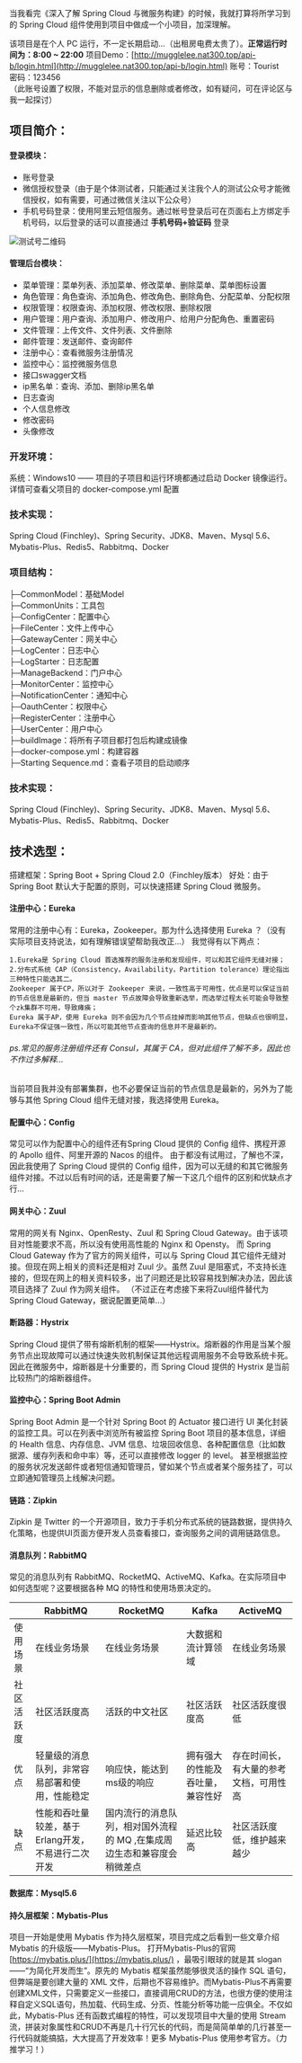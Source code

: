 当我看完《深入了解 Spring Cloud 与微服务构建》的时候，我就打算将所学习到的 Spring Cloud 组件使用到项目中做成一个小项目，加深理解。

该项目是在个人 PC 运行，不一定长期启动...（出租房电费太贵了）。**正常运行时间为：8:00 ~ 22:00**
项目Demo：[http://mugglelee.nat300.top/api-b/login.html](http://mugglelee.nat300.top/api-b/login.html)
账号：Tourist  
密码：123456  
（此账号设置了权限，不能对显示的信息删除或者修改，如有疑问，可在评论区与我一起探讨）

## 项目简介：

#### 登录模块：
- 账号登录
- 微信授权登录（由于是个体测试者，只能通过关注我个人的测试公众号才能微信授权，如有需要，可通过微信关注以下公众号）
- 手机号码登录：使用阿里云短信服务。通过帐号登录后可在页面右上方绑定手机号码，以后登录的话可以直接通过 **手机号码+验证码** 登录

![测试号二维码](https://raw.githubusercontent.com/MuggleLee/ManagePlatform/master/%E6%B5%8B%E8%AF%95%E5%8F%B7%E4%BA%8C%E7%BB%B4%E7%A0%81.jpg)

#### 管理后台模块：
- 菜单管理：菜单列表、添加菜单、修改菜单、删除菜单、菜单图标设置
- 角色管理：角色查询、添加角色、修改角色、删除角色、分配菜单、分配权限
- 权限管理：权限查询、添加权限、修改权限、删除权限
- 用户管理：用户查询、添加用户、修改用户、给用户分配角色、重置密码
- 文件管理：上传文件、文件列表、文件删除
- 邮件管理：发送邮件、查询邮件
- 注册中心：查看微服务注册情况
- 监控中心：监控微服务信息
- 接口swagger文档
- ip黑名单：查询、添加、删除ip黑名单
- 日志查询
- 个人信息修改
- 修改密码
- 头像修改


### 开发环境：
系统：Windows10 —— 项目的子项目和运行环境都通过启动 Docker 镜像运行。详情可查看父项目的 docker-compose.yml 配置

### 技术实现：
Spring Cloud (Finchley)、Spring Security、JDK8、Maven、Mysql 5.6、Mybatis-Plus、Redis5、Rabbitmq、Docker

### 项目结构：

├─CommonModel：基础Model<br>
├─CommonUnits：工具包<br>
├─ConfigCenter：配置中心<br>
├─FileCenter：文件上传中心<br>
├─GatewayCenter：网关中心<br>
├─LogCenter：日志中心<br>
├─LogStarter：日志配置<br>
├─ManageBackend：门户中心<br>
├─MonitorCenter：监控中心<br>
├─NotificationCenter：通知中心<br>
├─OauthCenter：权限中心<br>
├─RegisterCenter：注册中心<br>
├─UserCenter：用户中心<br>
├─buildImage：将所有子项目都打包后构建成镜像<br>
├─docker-compose.yml：构建容器<br>
├─Starting Sequence.md：查看子项目的启动顺序<br>


### 技术实现：
Spring Cloud (Finchley)、Spring Security、JDK8、Maven、Mysql 5.6、Mybatis-Plus、Redis5、Rabbitmq、Docker

## **技术选型：**

搭建框架：Spring Boot + Spring Cloud 2.0（Finchley版本）
好处：由于Spring Boot 默认大于配置的原则，可以快速搭建 Spring Cloud 微服务。

#### 注册中心：Eureka 
常用的注册中心有：Eureka，Zookeeper。那为什么选择使用 Eureka ？（没有实际项目支持说法，如有理解错误望帮助我改正...）
我觉得有以下两点：
```
1.Eureka是 Spring Cloud 首选推荐的服务注册和发现组件，可以和其它组件无缝对接；
2.分布式系统 CAP（Consistency，Availability，Partition tolerance）理论指出三种特性只能选其二。
Zookeeper 属于CP，所以对于 Zookeeper 来说，一致性高于可用性，优点是可以保证当前的节点信息是最新的，但当 master 节点故障会导致重新选举，而选举过程太长可能会导致整个zk集群不可用，导致瘫痪；
Eureka 属于AP，使用 Eureka 则不会因为几个节点挂掉而影响其他节点，但缺点也很明显，Eureka不保证强一致性，所以可能其他节点查询的信息并不是最新的。
```
###### ps.常见的服务注册组件还有 Consul，其属于 CA，但对此组件了解不多，因此也不作过多解释...
当前项目我并没有部署集群，也不必要保证当前的节点信息是最新的，另外为了能够与其他 Spring Cloud 组件无缝对接，我选择使用 Eureka。

#### 配置中心：Config
常见可以作为配置中心的组件还有Spring Cloud 提供的 Config 组件、携程开源的 Apollo 组件、阿里开源的 Nacos 的组件。
由于都没有试用过，了解也不深，因此我使用了 Spring Cloud 提供的 Config 组件，因为可以无缝的和其它微服务组件对接。不过以后有时间的话，还是需要了解一下这几个组件的区别和优缺点才行...

#### 网关中心：Zuul
常用的网关有 Nginx、OpenResty、Zuul 和 Spring Cloud Gateway。由于该项目对性能要求不高，所以没有使用高性能的 Nginx 和 Opensty。
而 Spring Cloud Gateway 作为了官方的网关组件，可以与 Spring Cloud 其它组件无缝对接。但现在网上相关的资料还是相对 Zuul 少。虽然 Zuul 是阻塞式，不支持长连接的，但现在网上的相关资料较多，出了问题还是比较容易找到解决办法，因此该项目选择了 Zuul 作为网关组件。
（不过正在考虑接下来将Zuul组件替代为Spring Cloud Gateway，据说配置更简单...）

#### 断路器：Hystrix
Spring Cloud 提供了带有熔断机制的框架——Hystrix。熔断器的作用是当某个服务节点出现故障可以通过快速失败机制保证其他远程调用服务不会导致系统卡死。因此在微服务中，熔断器是十分重要的，而 Spring Cloud 提供的 Hystrix 是当前比较热门的熔断器组件。

#### 监控中心：Spring Boot Admin
Spring Boot Admin 是一个针对 Spring Boot 的 Actuator 接口进行 UI 美化封装的监控工具。可以在列表中浏览所有被监控 Spring Boot 项目的基本信息，详细的 Health 信息、内存信息、JVM 信息、垃圾回收信息、各种配置信息（比如数据源、缓存列表和命中率）等，还可以直接修改 logger 的 level。
甚至根据监控的服务状况发送邮件或者短信通知管理员，譬如某个节点或者某个服务挂了，可以立即通知管理员上线解决问题。

#### 链路：Zipkin
Zipkin 是 Twitter 的一个开源项目，致力于手机分布式系统的链路数据，提供持久化策略，也提供UI页面方便开发人员查看接口，查询服务之间的调用链路信息。

#### 消息队列：RabbitMQ
常见的消息队列有 RabbitMQ、RocketMQ、ActiveMQ、Kafka。在实际项目中如何选型呢？这要根据各种 MQ 的特性和使用场景决定的。


||RabbitMQ|RocketMQ|Kafka|ActiveMQ|
|-|-|-|-|-|
|使用场景|在线业务场景|在线业务场景|大数据和流计算领域|在线业务场景|
|社区活跃度|社区活跃度高|活跃的中文社区|社区活跃度高|社区活跃度很低|
|优点|轻量级的消息队列，非常容易部署和使用，性能稳定|响应快，能达到ms级的响应|拥有强大的性能及吞吐量，兼容性好|存在时间长，有大量的参考文档，可用性高|
|缺点|性能和吞吐量较差，基于Erlang开发，不易进行二次开发|国内流行的消息队列，相对国外流程的 MQ ,在集成周边生态和兼容度会稍微差点|延迟比较高|社区活跃度低，维护越来越少|


#### 数据库：Mysql5.6

#### 持久层框架：Mybatis-Plus
项目一开始是使用 Mybatis 作为持久层框架，项目完成之后看到一些文章介绍 Mybatis 的升级版——Mybatis-Plus。
打开Mybatis-Plus的官网[https://mybatis.plus/](https://mybatis.plus/)
，最吸引眼球的就是其 slogan ——“为简化开发而生”。原先的 Mybatis 框架虽然能够很灵活的操作 SQL 语句，但弊端是要创建大量的 XML 文件，后期也不容易维护。而Mybatis-Plus不再需要创建XML文件，只需要定义一些接口，直接调用CRUD的方法，也很方便的使用注释自定义SQL语句，热加载、代码生成、分页、性能分析等功能一应俱全。不仅如此，Mybatis-Plus 还有函数式编程的特性，可以发现项目中大量的使用 Stream 流，拼装对象属性和CRUD不再是几十行冗长的代码，而是简简单单的几行甚至一行代码就能搞掂，大大提高了开发效率！更多 Mybatis-Plus 使用参考官方。（力推学习！）
